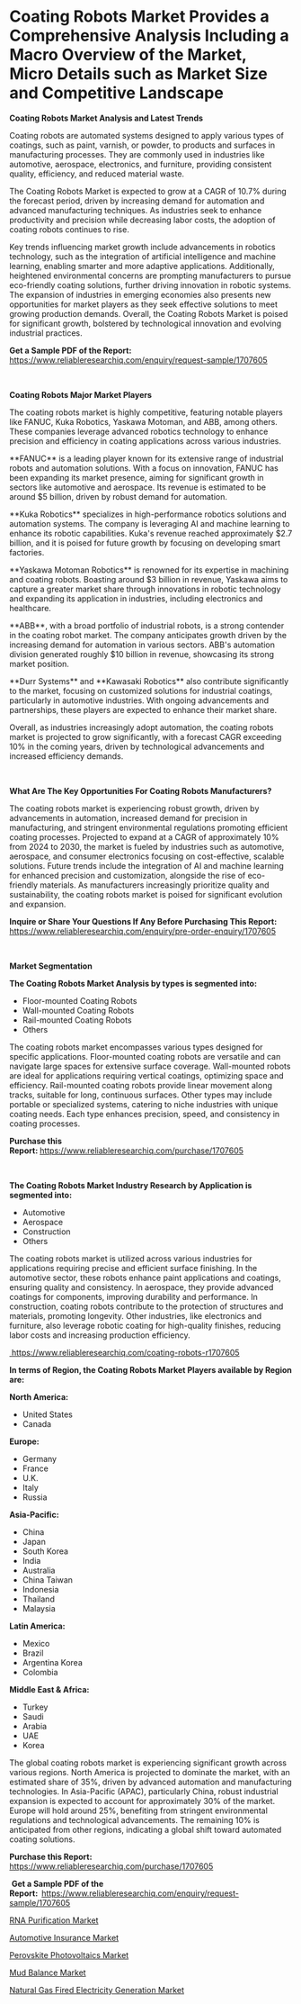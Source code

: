 <p><h1>Coating Robots Market Provides a Comprehensive Analysis Including a Macro Overview of the Market, Micro Details such as Market Size and Competitive Landscape</h1></p><p><strong>Coating Robots Market Analysis and Latest Trends</strong></p>
<p><p>Coating robots are automated systems designed to apply various types of coatings, such as paint, varnish, or powder, to products and surfaces in manufacturing processes. They are commonly used in industries like automotive, aerospace, electronics, and furniture, providing consistent quality, efficiency, and reduced material waste. </p><p>The Coating Robots Market is expected to grow at a CAGR of 10.7% during the forecast period, driven by increasing demand for automation and advanced manufacturing techniques. As industries seek to enhance productivity and precision while decreasing labor costs, the adoption of coating robots continues to rise. </p><p>Key trends influencing market growth include advancements in robotics technology, such as the integration of artificial intelligence and machine learning, enabling smarter and more adaptive applications. Additionally, heightened environmental concerns are prompting manufacturers to pursue eco-friendly coating solutions, further driving innovation in robotic systems. The expansion of industries in emerging economies also presents new opportunities for market players as they seek effective solutions to meet growing production demands. Overall, the Coating Robots Market is poised for significant growth, bolstered by technological innovation and evolving industrial practices.</p></p>
<p><strong>Get a Sample PDF of the Report:&nbsp;</strong> <a href="https://www.reliableresearchiq.com/enquiry/request-sample/1707605?utm_campaign=1117&utm_medium=2&utm_source=Github&utm_content=ia&utm_term=07102024&utm_id=coating-robots">https://www.reliableresearchiq.com/enquiry/request-sample/1707605</a></p>
<p>&nbsp;</p>
<p><strong>Coating Robots Major Market Players</strong></p>
<p><p>The coating robots market is highly competitive, featuring notable players like FANUC, Kuka Robotics, Yaskawa Motoman, and ABB, among others. These companies leverage advanced robotics technology to enhance precision and efficiency in coating applications across various industries.</p><p>**FANUC** is a leading player known for its extensive range of industrial robots and automation solutions. With a focus on innovation, FANUC has been expanding its market presence, aiming for significant growth in sectors like automotive and aerospace. Its revenue is estimated to be around $5 billion, driven by robust demand for automation.</p><p>**Kuka Robotics** specializes in high-performance robotics solutions and automation systems. The company is leveraging AI and machine learning to enhance its robotic capabilities. Kuka's revenue reached approximately $2.7 billion, and it is poised for future growth by focusing on developing smart factories.</p><p>**Yaskawa Motoman Robotics** is renowned for its expertise in machining and coating robots. Boasting around $3 billion in revenue, Yaskawa aims to capture a greater market share through innovations in robotic technology and expanding its application in industries, including electronics and healthcare.</p><p>**ABB**, with a broad portfolio of industrial robots, is a strong contender in the coating robot market. The company anticipates growth driven by the increasing demand for automation in various sectors. ABB's automation division generated roughly $10 billion in revenue, showcasing its strong market position.</p><p>**Durr Systems** and **Kawasaki Robotics** also contribute significantly to the market, focusing on customized solutions for industrial coatings, particularly in automotive industries. With ongoing advancements and partnerships, these players are expected to enhance their market share.</p><p>Overall, as industries increasingly adopt automation, the coating robots market is projected to grow significantly, with a forecast CAGR exceeding 10% in the coming years, driven by technological advancements and increased efficiency demands.</p></p>
<p>&nbsp;</p>
<p><strong>What Are The Key Opportunities For Coating Robots Manufacturers?</strong></p>
<p><p>The coating robots market is experiencing robust growth, driven by advancements in automation, increased demand for precision in manufacturing, and stringent environmental regulations promoting efficient coating processes. Projected to expand at a CAGR of approximately 10% from 2024 to 2030, the market is fueled by industries such as automotive, aerospace, and consumer electronics focusing on cost-effective, scalable solutions. Future trends include the integration of AI and machine learning for enhanced precision and customization, alongside the rise of eco-friendly materials. As manufacturers increasingly prioritize quality and sustainability, the coating robots market is poised for significant evolution and expansion.</p></p>
<p><strong>Inquire or Share Your Questions If Any Before Purchasing This Report:</strong> <a href="https://www.reliableresearchiq.com/enquiry/pre-order-enquiry/1707605?utm_campaign=1117&utm_medium=2&utm_source=Github&utm_content=ia&utm_term=07102024&utm_id=coating-robots">https://www.reliableresearchiq.com/enquiry/pre-order-enquiry/1707605</a></p>
<p>&nbsp;</p>
<p><strong>Market Segmentation</strong></p>
<p><strong>The Coating Robots Market Analysis by types is segmented into:</strong></p>
<p><ul><li>Floor-mounted Coating Robots</li><li>Wall-mounted Coating Robots</li><li>Rail-mounted Coating Robots</li><li>Others</li></ul></p>
<p><p>The coating robots market encompasses various types designed for specific applications. Floor-mounted coating robots are versatile and can navigate large spaces for extensive surface coverage. Wall-mounted robots are ideal for applications requiring vertical coatings, optimizing space and efficiency. Rail-mounted coating robots provide linear movement along tracks, suitable for long, continuous surfaces. Other types may include portable or specialized systems, catering to niche industries with unique coating needs. Each type enhances precision, speed, and consistency in coating processes.</p></p>
<p><strong>Purchase this Report:&nbsp;</strong><a href="https://www.reliableresearchiq.com/purchase/1707605?utm_campaign=1117&utm_medium=2&utm_source=Github&utm_content=ia&utm_term=07102024&utm_id=coating-robots">https://www.reliableresearchiq.com/purchase/1707605</a></p>
<p>&nbsp;</p>
<p><strong>The Coating Robots Market Industry Research by Application is segmented into:</strong></p>
<p><ul><li>Automotive</li><li>Aerospace</li><li>Construction</li><li>Others</li></ul></p>
<p><p>The coating robots market is utilized across various industries for applications requiring precise and efficient surface finishing. In the automotive sector, these robots enhance paint applications and coatings, ensuring quality and consistency. In aerospace, they provide advanced coatings for components, improving durability and performance. In construction, coating robots contribute to the protection of structures and materials, promoting longevity. Other industries, like electronics and furniture, also leverage robotic coating for high-quality finishes, reducing labor costs and increasing production efficiency.</p></p>
<p><a href="https://www.reliableresearchiq.com/coating-robots-r1707605?utm_campaign=1117&utm_medium=2&utm_source=Github&utm_content=ia&utm_term=07102024&utm_id=coating-robots">&nbsp;https://www.reliableresearchiq.com/coating-robots-r1707605</a></p>
<p><strong>In terms of Region, the Coating Robots Market Players available by Region are:</strong></p>
<p>
    <p> <strong> North America: </strong>
        <ul>
            <li>United States</li>
            <li>Canada</li>
        </ul>
        </p> 
    <p> <strong> Europe: </strong>
        <ul>
            <li>Germany</li>
            <li>France</li>
            <li>U.K.</li>
            <li>Italy</li>
            <li>Russia</li>
        </ul>
        </p> 
    <p> <strong> Asia-Pacific: </strong>
        <ul>
            <li>China</li>
            <li>Japan</li>
            <li>South Korea</li>
            <li>India</li>
            <li>Australia</li>
            <li>China Taiwan</li>
            <li>Indonesia</li>
            <li>Thailand</li>
            <li>Malaysia</li>
        </ul>
        </p> 
    <p> <strong> Latin America: </strong>
        <ul>
            <li>Mexico</li>
            <li>Brazil</li>
            <li>Argentina Korea</li>
            <li>Colombia</li>
        </ul>
        </p> 
    <p> <strong> Middle East & Africa: </strong>
        <ul>
            <li>Turkey</li>
            <li>Saudi</li>
            <li>Arabia</li>
            <li>UAE</li>
            <li>Korea</li>
        </ul>
    </p>
    </p>
<p><p>The global coating robots market is experiencing significant growth across various regions. North America is projected to dominate the market, with an estimated share of 35%, driven by advanced automation and manufacturing technologies. In Asia-Pacific (APAC), particularly China, robust industrial expansion is expected to account for approximately 30% of the market. Europe will hold around 25%, benefiting from stringent environmental regulations and technological advancements. The remaining 10% is anticipated from other regions, indicating a global shift toward automated coating solutions.</p></p>
<p><strong>Purchase this Report: </strong><a href="https://www.reliableresearchiq.com/purchase/1707605?utm_campaign=1117&utm_medium=2&utm_source=Github&utm_content=ia&utm_term=07102024&utm_id=coating-robots">https://www.reliableresearchiq.com/purchase/1707605</a></p>
<p>&nbsp;<strong>Get a Sample PDF of the Report:&nbsp;&nbsp;</strong><a href="https://www.reliableresearchiq.com/enquiry/request-sample/1707605?utm_campaign=1117&utm_medium=2&utm_source=Github&utm_content=ia&utm_term=07102024&utm_id=coating-robots">https://www.reliableresearchiq.com/enquiry/request-sample/1707605</a></p>
<p><strong></strong></p>
<p><p><a href="https://www.linkedin.com/pulse/global-rna-purification-market-projected-grow-cagr-149-9n3ve?utm_campaign=1117&utm_medium=2&utm_source=Github&utm_content=ia&utm_term=07102024&utm_id=coating-robots">RNA Purification Market</a></p><p><a href="https://www.linkedin.com/pulse/emerging-trends-automotive-insurance-market-global-outlook-hdzhe?utm_campaign=1117&utm_medium=2&utm_source=Github&utm_content=ia&utm_term=07102024&utm_id=coating-robots">Automotive Insurance Market</a></p><p><a href="https://issuu.com/reportprime-2/docs/perovskite-photovoltaics-market-siz_6b42e4f6057297?utm_campaign=1117&utm_medium=2&utm_source=Github&utm_content=ia&utm_term=07102024&utm_id=coating-robots">Perovskite Photovoltaics Market</a></p><p><a href="https://github.com/LoretaDushku585/Market-Research-Report-List-1/blob/main/mud-balance-market.md?utm_campaign=1117&utm_medium=2&utm_source=Github&utm_content=ia&utm_term=07102024&utm_id=coating-robots">Mud Balance Market</a></p><p><a href="https://issuu.com/reportprime-2/docs/natural-gas-fired-electricity-gener_03087122607b1d?utm_campaign=1117&utm_medium=2&utm_source=Github&utm_content=ia&utm_term=07102024&utm_id=coating-robots">Natural Gas Fired Electricity Generation Market</a></p></p>